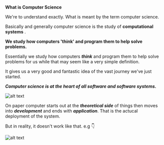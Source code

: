 **What is Computer Science**

We're to understand exactly. What is meant by the term computer science.

Basically and generally computer science is the study of **computational systems** .

**We study how computers 'think' and program them to help solve problems.**

Essentially we study how computers ***think*** and program them to help solve problems for us while that may seem like a very simple definition.

It gives us a very good and fantastic idea of the vast journey we've just started.

***Computer science is at the heart of all software and software systems.***   

![alt text]([http://url/to/img.png](https://github.com/opennote-cs/cs/blob/main/module%201%20/lesson%201/img/Overview.png))

On paper computer starts out at the ***theoretical side*** of things then moves into ***development*** and ends with ***application***. That is the actucal deployment of the system. 

But in reality, it doesn't work like that. e.g 👇

![alt text]([http://url/to/img.png](https://github.com/opennote-cs/cs/blob/main/module%201%20/lesson%201/img/Reality.png))
